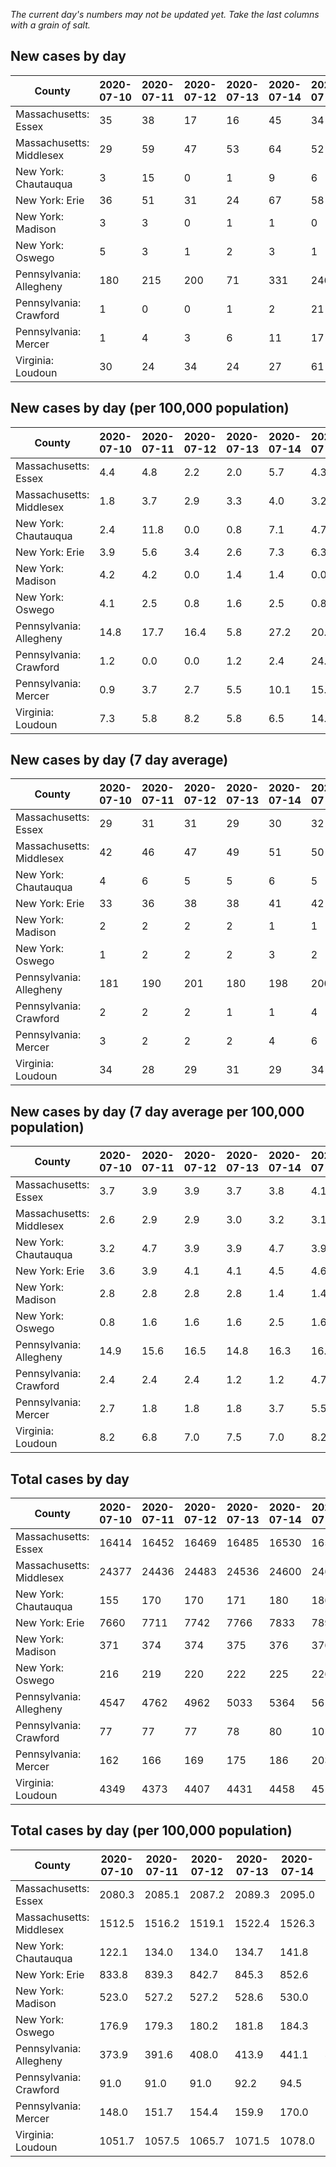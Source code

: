 _The current day's numbers may not be updated yet. Take the last columns with a grain of salt._
## New cases by day

| County | 2020-07-10 | 2020-07-11 | 2020-07-12 | 2020-07-13 | 2020-07-14 | 2020-07-15 | 2020-07-16 |
| --- | --- | --- | --- | --- | --- | --- | --- |
| Massachusetts: Essex | 35 | 38 | 17 | 16 | 45 | 34 |  |
| Massachusetts: Middlesex | 29 | 59 | 47 | 53 | 64 | 52 |  |
| New York: Chautauqua | 3 | 15 | 0 | 1 | 9 | 6 |  |
| New York: Erie | 36 | 51 | 31 | 24 | 67 | 58 |  |
| New York: Madison | 3 | 3 | 0 | 1 | 1 | 0 |  |
| New York: Oswego | 5 | 3 | 1 | 2 | 3 | 1 |  |
| Pennsylvania: Allegheny | 180 | 215 | 200 | 71 | 331 | 246 |  |
| Pennsylvania: Crawford | 1 | 0 | 0 | 1 | 2 | 21 |  |
| Pennsylvania: Mercer | 1 | 4 | 3 | 6 | 11 | 17 |  |
| Virginia: Loudoun | 30 | 24 | 34 | 24 | 27 | 61 |  |

## New cases by day (per 100,000 population)

| County | 2020-07-10 | 2020-07-11 | 2020-07-12 | 2020-07-13 | 2020-07-14 | 2020-07-15 | 2020-07-16 |
| --- | --- | --- | --- | --- | --- | --- | --- |
| Massachusetts: Essex | 4.4 | 4.8 | 2.2 | 2.0 | 5.7 | 4.3 |  |
| Massachusetts: Middlesex | 1.8 | 3.7 | 2.9 | 3.3 | 4.0 | 3.2 |  |
| New York: Chautauqua | 2.4 | 11.8 | 0.0 | 0.8 | 7.1 | 4.7 |  |
| New York: Erie | 3.9 | 5.6 | 3.4 | 2.6 | 7.3 | 6.3 |  |
| New York: Madison | 4.2 | 4.2 | 0.0 | 1.4 | 1.4 | 0.0 |  |
| New York: Oswego | 4.1 | 2.5 | 0.8 | 1.6 | 2.5 | 0.8 |  |
| Pennsylvania: Allegheny | 14.8 | 17.7 | 16.4 | 5.8 | 27.2 | 20.2 |  |
| Pennsylvania: Crawford | 1.2 | 0.0 | 0.0 | 1.2 | 2.4 | 24.8 |  |
| Pennsylvania: Mercer | 0.9 | 3.7 | 2.7 | 5.5 | 10.1 | 15.5 |  |
| Virginia: Loudoun | 7.3 | 5.8 | 8.2 | 5.8 | 6.5 | 14.8 |  |

## New cases by day (7 day average)

| County | 2020-07-10 | 2020-07-11 | 2020-07-12 | 2020-07-13 | 2020-07-14 | 2020-07-15 | 2020-07-16 |
| --- | --- | --- | --- | --- | --- | --- | --- |
| Massachusetts: Essex | 29 | 31 | 31 | 29 | 30 | 32 |  |
| Massachusetts: Middlesex | 42 | 46 | 47 | 49 | 51 | 50 |  |
| New York: Chautauqua | 4 | 6 | 5 | 5 | 6 | 5 |  |
| New York: Erie | 33 | 36 | 38 | 38 | 41 | 42 |  |
| New York: Madison | 2 | 2 | 2 | 2 | 1 | 1 |  |
| New York: Oswego | 1 | 2 | 2 | 2 | 3 | 2 |  |
| Pennsylvania: Allegheny | 181 | 190 | 201 | 180 | 198 | 200 |  |
| Pennsylvania: Crawford | 2 | 2 | 2 | 1 | 1 | 4 |  |
| Pennsylvania: Mercer | 3 | 2 | 2 | 2 | 4 | 6 |  |
| Virginia: Loudoun | 34 | 28 | 29 | 31 | 29 | 34 |  |

## New cases by day (7 day average per 100,000 population)

| County | 2020-07-10 | 2020-07-11 | 2020-07-12 | 2020-07-13 | 2020-07-14 | 2020-07-15 | 2020-07-16 |
| --- | --- | --- | --- | --- | --- | --- | --- |
| Massachusetts: Essex | 3.7 | 3.9 | 3.9 | 3.7 | 3.8 | 4.1 |  |
| Massachusetts: Middlesex | 2.6 | 2.9 | 2.9 | 3.0 | 3.2 | 3.1 |  |
| New York: Chautauqua | 3.2 | 4.7 | 3.9 | 3.9 | 4.7 | 3.9 |  |
| New York: Erie | 3.6 | 3.9 | 4.1 | 4.1 | 4.5 | 4.6 |  |
| New York: Madison | 2.8 | 2.8 | 2.8 | 2.8 | 1.4 | 1.4 |  |
| New York: Oswego | 0.8 | 1.6 | 1.6 | 1.6 | 2.5 | 1.6 |  |
| Pennsylvania: Allegheny | 14.9 | 15.6 | 16.5 | 14.8 | 16.3 | 16.4 |  |
| Pennsylvania: Crawford | 2.4 | 2.4 | 2.4 | 1.2 | 1.2 | 4.7 |  |
| Pennsylvania: Mercer | 2.7 | 1.8 | 1.8 | 1.8 | 3.7 | 5.5 |  |
| Virginia: Loudoun | 8.2 | 6.8 | 7.0 | 7.5 | 7.0 | 8.2 |  |

## Total cases by day

| County | 2020-07-10 | 2020-07-11 | 2020-07-12 | 2020-07-13 | 2020-07-14 | 2020-07-15 | 2020-07-16 |
| --- | --- | --- | --- | --- | --- | --- | --- |
| Massachusetts: Essex | 16414 | 16452 | 16469 | 16485 | 16530 | 16564 |  |
| Massachusetts: Middlesex | 24377 | 24436 | 24483 | 24536 | 24600 | 24652 |  |
| New York: Chautauqua | 155 | 170 | 170 | 171 | 180 | 186 |  |
| New York: Erie | 7660 | 7711 | 7742 | 7766 | 7833 | 7891 |  |
| New York: Madison | 371 | 374 | 374 | 375 | 376 | 376 |  |
| New York: Oswego | 216 | 219 | 220 | 222 | 225 | 226 |  |
| Pennsylvania: Allegheny | 4547 | 4762 | 4962 | 5033 | 5364 | 5610 |  |
| Pennsylvania: Crawford | 77 | 77 | 77 | 78 | 80 | 101 |  |
| Pennsylvania: Mercer | 162 | 166 | 169 | 175 | 186 | 203 |  |
| Virginia: Loudoun | 4349 | 4373 | 4407 | 4431 | 4458 | 4519 |  |

## Total cases by day (per 100,000 population)

| County | 2020-07-10 | 2020-07-11 | 2020-07-12 | 2020-07-13 | 2020-07-14 | 2020-07-15 | 2020-07-16 |
| --- | --- | --- | --- | --- | --- | --- | --- |
| Massachusetts: Essex | 2080.3 | 2085.1 | 2087.2 | 2089.3 | 2095.0 | 2099.3 |  |
| Massachusetts: Middlesex | 1512.5 | 1516.2 | 1519.1 | 1522.4 | 1526.3 | 1529.6 |  |
| New York: Chautauqua | 122.1 | 134.0 | 134.0 | 134.7 | 141.8 | 146.6 |  |
| New York: Erie | 833.8 | 839.3 | 842.7 | 845.3 | 852.6 | 858.9 |  |
| New York: Madison | 523.0 | 527.2 | 527.2 | 528.6 | 530.0 | 530.0 |  |
| New York: Oswego | 176.9 | 179.3 | 180.2 | 181.8 | 184.3 | 185.1 |  |
| Pennsylvania: Allegheny | 373.9 | 391.6 | 408.0 | 413.9 | 441.1 | 461.3 |  |
| Pennsylvania: Crawford | 91.0 | 91.0 | 91.0 | 92.2 | 94.5 | 119.3 |  |
| Pennsylvania: Mercer | 148.0 | 151.7 | 154.4 | 159.9 | 170.0 | 185.5 |  |
| Virginia: Loudoun | 1051.7 | 1057.5 | 1065.7 | 1071.5 | 1078.0 | 1092.8 |  |

